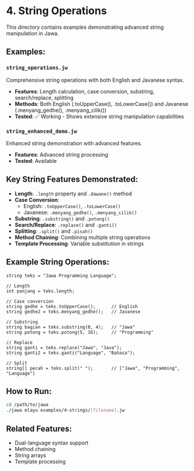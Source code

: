 # 4. String Operations

This directory contains examples demonstrating advanced string manipulation in Jawa.

## Examples:

### `string_operations.jw`
Comprehensive string operations with both English and Javanese syntax.
- **Features**: Length calculation, case conversion, substring, search/replace, splitting
- **Methods**: Both English (.toUpperCase(), .toLowerCase()) and Javanese (.menyang_gedhe(), .menyang_cilik())
- **Tested**: ✅ Working - Shows extensive string manipulation capabilities

### `string_enhanced_demo.jw`
Enhanced string demonstration with advanced features.
- **Features**: Advanced string processing
- **Tested**: Available

## Key String Features Demonstrated:
- **Length**: `.length` property and `.dawane()` method
- **Case Conversion**: 
  - English: `.toUpperCase()`, `.toLowerCase()`
  - Javanese: `.menyang_gedhe()`, `.menyang_cilik()`
- **Substring**: `.substring()` and `.potong()`
- **Search/Replace**: `.replace()` and `.ganti()`
- **Splitting**: `.split()` and `.pisah()`
- **Method Chaining**: Combining multiple string operations
- **Template Processing**: Variable substitution in strings

## Example String Operations:
```jawa
string teks = "Jawa Programming Language";

// Length
int panjang = teks.length;

// Case conversion
string gedhe = teks.toUpperCase();      // English
string gedhe2 = teks.menyang_gedhe();   // Javanese

// Substring
string bagian = teks.substring(0, 4);   // "Jawa"
string potong = teks.potong(5, 16);     // "Programming"

// Replace
string ganti = teks.replace("Jawa", "Java");
string ganti2 = teks.ganti("Language", "Bahasa");

// Split
string[] pecah = teks.split(" ");       // ["Jawa", "Programming", "Language"]
```

## How to Run:
```bash
cd /path/to/jawa
./jawa mlayu examples/4-strings/[filename].jw
```

## Related Features:
- Dual-language syntax support
- Method chaining
- String arrays
- Template processing
